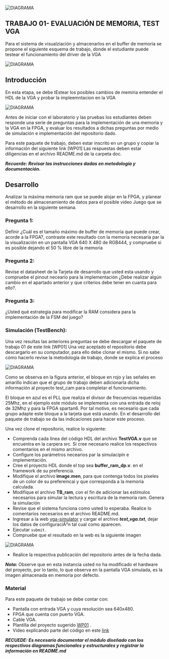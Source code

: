 
![DIAGRAMA](https://github.com/unal-edigital1/2020-2/blob/master/docs/figs/Diapositiva1_.PNG)

## TRABAJO 01- EVALUACIÓN DE MEMORIA, TEST VGA 

Para el sistema de visualziación y almacenarlos en el buffer de memoria se propone el siguiente esquema de trabajo, donde el estudiante puede testear el funcionamiento del driver de la VGA

![DIAGRAMA](https://github.com/unal-edigital1/2020-2/blob/master/docs/figs/Diapositiva2.PNG)
## Introducción 
En esta etapa, se debe tEstear los posibles cambios de memiria entender el HDL de la VGA  y probar la impleemntacion en la VGA 

![DIAGRAMA](https://github.com/unal-edigital1/2020-2/blob/master/docs/figs/Diapositiva3.PNG)

Antes de iniciar con el laboratorio   y las pruebas los estudiantes deben  responde una serie de preguntas para la implementación de una memoria y la VGA en la FPGA, y evaluar los  resultados a dichas preguntas por medio de  simulación e implementación del repositorio  dado.

Para este paquete de trabajo, deben   estar inscrito en un grupo y copiar la información del siguiente link  [WP01]
Las respuestas deben estar diligencias en el archivo README.md de la carpeta doc. 

***Recuerde: Revisar  las instrucciones dadas en metodología y documentación.***



## Desarrollo

Analizar la máxima memoria ram que se puede alojar en la FPGA,  y planear el método de almacenamiento de datos  para el posible video Juego que se desarrollo en la siguiente semana.

### Pregunta 1:
Definir ¿Cuál es el tamaño máximo de buffer de memoria que puede crear, acorde a la FPGA?,  contraste este resultado con la memoria  necesaria par la la visualización en un pantalla VGA 640 X 480  de RGB444, y compruebe si es posible dejando el 50 % libre de la memoria 

### Pregunta 2:
Revise el datasheet de la Tarjeta de desarrollo que usted esta usando y compruebe el pinout neceario para la implementación ¿Debe realizar algún cambio en el apartado anterior y que criterios debe tener en cuanta para ello?.

### Pregunta 3:

¿Usted qué estrategia para modificar la RAM considera para la implementación de la FSM del juego? 

### Simulación (TestBench):

Una vez resultas las anteriores preguntas se  debe descargar el paquete de trabajo 01 de este link [WP01]
Una vez aceptado el repositorio debe descargarlo en su computador, para ello debe  clonar el mismo. Si no sabe cómo hacerlo  revise la metodología de trabajo, donde se explica el proceso

![DIAGRAMA](https://github.com/unal-edigital1/2020-2/blob/master/docs/figs/Diapositiva4.PNG)

Como se observa en la figura anterior, el bloque en rojo y las señales en amarillo indican que el grupo de trabajo deben adicionarla dicha información al proyecto test_cam para completar el funcionamiento.

El bloque en azul es el PLL que realiza el divisor de frecuencias requeridas 25Mhz, en el ejemplo este módulo se implementa con una entrada de reloj de 32Mhz y para la FPGA spartan6. Por tal motivo, es necesario que cada grupo adapte este bloque a la tarjeta que está usando. En el desarrollo del paquete de trabajo se da las indicaciones para hacer este proceso.

Una vez clone el repositorio, realice lo siguiente:

* Comprenda cada línea del código HDL del archivo **TestVGA.v** que se encuentra en la carpera src. Si cree necesario realice los respectivos comentarios  en el mismo archivo.
* Configure los parámetros necearios par la simulacipín e implementación.
* Cree el proyecto HDL  donde el top sea **buffer_ram_dp.v**. en el framework  de su preferencia. 
* Modifique el archivo **image.men**, para que contenga todos los pixeles de un color de su prefereincai  y que corresponda a la memoria calculada.
* Modifique el archivo **TB_ram**, con el fin de adicionar las estímulos necesarios para simular la lectura y escritura de la memoria ram. Genera la simulación 
* Revise que el sistema funciona como usted lo esperaba. Realice lo comentarios necesarios  en el archivo README.md. 
* Ingresar a la web [vga-simulator](https://ericeastwood.com/lab/vga-simulator/)  y cargar el archivo ***test_vga.txt***, dejar los datos de configuraciÃ²n tal cual como aparecen. 
* Ejecutar `submit`. 
* Compruebe que el resultado en la web es la siguiente imagen

![DIAGRAMA](https://github.com/unal-edigital1/2020-2/blob/master/docs/figs/resultado1.png)

* Realice la respectiva publicación del repositorio antes de la fecha dada. 

***Nota:*** Observe que en esta instancia usted no ha modificado el hardware del proyecto, por lo tanto, lo que observa en la pantalla VGA simulada, es la imagen almacenada en memoria por defecto.




### Material
Para este paquete de trabajo se debe contar con:

* Pantalla con entrada VGA y cuya resolución sea 640x480.
* FPGA que cuenta con puerto VGA.
* Cable VGA.
* Plantilla del proyecto sugerido [WP01](https://classroom.github.com/g/qtq2UbmU) .
* Video explicando parte del código en este [link](https://drive.google.com/drive/folders/1UzvxHlhPj7i8ucTnW9-f9m4tPIoTyhVY?usp=sharing)

***RECUEDE: Es necesario documentar el módulo diseñado con los respectivos diagramas funcionales y estructurales y registrar la información en README.md***





